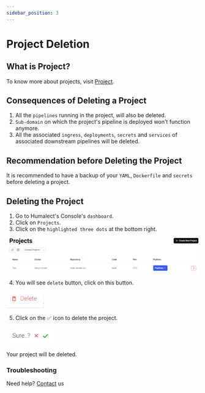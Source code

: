 ```yaml
---
sidebar_position: 3
---
```


# Project Deletion

## What is Project?
To know more about projects, visit [Project](./../../docs/projects/overview).

## Consequences of Deleting a Project

1. All the `pipelines` running in the project, will also be deleted.
2. `Sub-domain` on which the project's pipeline is deployed won't function anymore.
3. All the associated `ingress`, `deployments`, `secrets` and `services` of associated downstream pipelines will be deleted.

## Recommendation before Deleting the Project
It is recommended to have a backup of your `YAML`, `Dockerfile` and `secrets` before deleting a project.

## Deleting the Project
1. Go to Humalect's Console's `dashboard`.
2. Click on `Projects`.
3. Click on the `highlighted three dots` at the bottom right.

![delete-project](./../../static/img/delete-project.png)

4. You will see `delete` button, click on this button.

![delete-button](./../../static/img/delete-button.png)


5. Click on the ✅ icon to delete the project.

![confirm-button](./../../static/img/confirm-button.png)


Your project will be deleted.



### Troubleshooting
Need help? [Contact](./../Contact-us/reach-out-to-us) us
